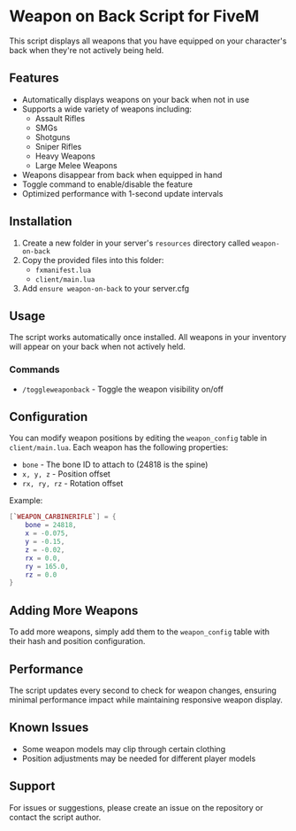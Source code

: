 # Weapon on Back Script for FiveM

This script displays all weapons that you have equipped on your character's back when they're not actively being held.

## Features

- Automatically displays weapons on your back when not in use
- Supports a wide variety of weapons including:
  - Assault Rifles
  - SMGs
  - Shotguns
  - Sniper Rifles
  - Heavy Weapons
  - Large Melee Weapons
- Weapons disappear from back when equipped in hand
- Toggle command to enable/disable the feature
- Optimized performance with 1-second update intervals

## Installation

1. Create a new folder in your server's `resources` directory called `weapon-on-back`
2. Copy the provided files into this folder:
   - `fxmanifest.lua`
   - `client/main.lua`
3. Add `ensure weapon-on-back` to your server.cfg

## Usage

The script works automatically once installed. All weapons in your inventory will appear on your back when not actively held.

### Commands

- `/toggleweaponback` - Toggle the weapon visibility on/off

## Configuration

You can modify weapon positions by editing the `weapon_config` table in `client/main.lua`. Each weapon has the following properties:

- `bone` - The bone ID to attach to (24818 is the spine)
- `x, y, z` - Position offset
- `rx, ry, rz` - Rotation offset

Example:
```lua
[`WEAPON_CARBINERIFLE`] = {
    bone = 24818,
    x = -0.075,
    y = -0.15,
    z = -0.02,
    rx = 0.0,
    ry = 165.0,
    rz = 0.0
}
```

## Adding More Weapons

To add more weapons, simply add them to the `weapon_config` table with their hash and position configuration.

## Performance

The script updates every second to check for weapon changes, ensuring minimal performance impact while maintaining responsive weapon display.

## Known Issues

- Some weapon models may clip through certain clothing
- Position adjustments may be needed for different player models

## Support

For issues or suggestions, please create an issue on the repository or contact the script author.